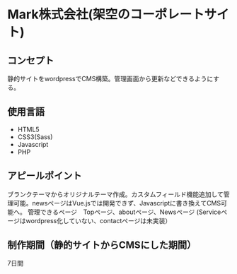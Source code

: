    <h1>Mark株式会社(架空のコーポレートサイト)</h1>
    <h2>コンセプト</h2>
    <p>静的サイトをwordpressでCMS構築。管理画面から更新などできるようにする。</p>
    <h2>使用言語</h2>
    <ul>
        <li>HTML5</li>
        <li>CSS3(Sass)</li>
        <li>Javascript</li>
        <li>PHP</li>
    </ul>
    <h2>アピールポイント</h2>
    <p>ブランクテーマからオリジナルテーマ作成。カスタムフィールド機能追加して管理可能。newsページはVue.jsでは開発できず、Javascriptに書き換えてCMS可能へ。
        管理できるページ　Topページ、aboutページ、Newsページ
        (Serviceページはwordpress化していない、contactページは未実装）</p>
    <h2>制作期間（静的サイトからCMSにした期間）</h2>
    <p>7日間</p>
